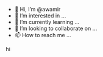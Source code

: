 - 👋 Hi, I’m @awamir
- 👀 I’m interested in ...
- 🌱 I’m currently learning ...
- 💞️ I’m looking to collaborate on ...
- 📫 How to reach me ...

<!---
awamir is a ✨ special ✨ repository because its `README.md` (this file) appears on your GitHub profile.
You can click the Preview link to take a look at your changes.
--->hi

